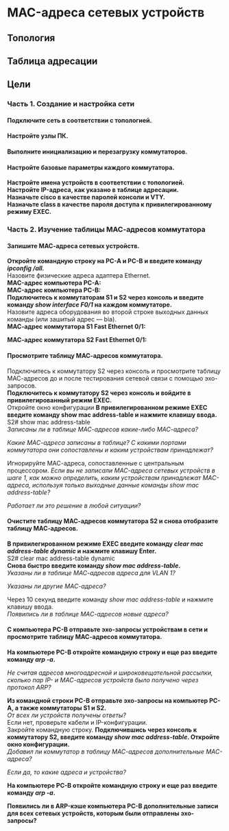 # MAC-адреса сетевых устройств
## Топология  

## Таблица адресации  

## Цели  
### Часть 1. Создание и настройка сети  
#### Подключите сеть в соответствии с топологией.  
#### Настройте узлы ПК.  
#### Выполните инициализацию и перезагрузку коммутаторов.  
#### Настройте базовые параметры каждого коммутатора.  
**Настройте имена устройств в соответствии с топологией.**  
**Настройте IP-адреса, как указано в таблице адресации.**  
**Назначьте cisco в качестве паролей консоли и VTY.**  
**Назначьте class в качестве пароля доступа к привилегированному режиму EXEC.**  

### Часть 2. Изучение таблицы МАС-адресов коммутатора  
#### Запишите МАС-адреса сетевых устройств.  
**Откройте командную строку на PC-A и PC-B и введите команду *ipconfig /all.***  
Назовите физические адреса адаптера Ethernet.  
**MAC-адрес компьютера PC-A:**  
**MAC-адрес компьютера PC-B:**  
**Подключитесь к коммутаторам S1 и S2 через консоль и введите команду *show interface F0/1* на каждом коммутаторе.**  
Назовите адреса оборудования во второй строке выходных данных команды (или зашитый адрес — bia).  
**МАС-адрес коммутатора S1 Fast Ethernet 0/1:**  

**МАС-адрес коммутатора S2 Fast Ethernet 0/1:**  
#### Просмотрите таблицу МАС-адресов коммутатора.  
Подключитесь к коммутатору S2 через консоль и просмотрите таблицу МАС-адресов до и после тестирования сетевой связи с помощью эхо-запросов.  
**Подключитесь к коммутатору S2 через консоль и войдите в привилегированный режим EXEC.**  
Откройте окно конфигурации
**В привилегированном режиме EXEC введите команду show mac address-table и нажмите клавишу ввода.**  
S2# show mac address-table  
_Записаны ли в таблице МАС-адресов какие-либо МАС-адреса?_  

_Какие МАС-адреса записаны в таблице? С какими портами коммутатора они сопоставлены и каким устройствам принадлежат?_  

Игнорируйте МАС-адреса, сопоставленные с центральным процессором.
_Если вы не записали МАС-адреса сетевых устройств в шаге 1, как можно определить, каким устройствам принадлежат МАС-адреса, используя только выходные данные команды show mac address-table?_  

_Работает ли это решение в любой ситуации?_  

#### Очистите таблицу МАС-адресов коммутатора S2 и снова отобразите таблицу МАС-адресов.  
**В привилегированном режиме EXEC введите команду *clear mac address-table dynamic* и нажмите клавишу Enter.**  
S2# clear mac address-table dynamic  
**Снова быстро введите команду *show mac address-table*.**  
_Указаны ли в таблице МАС-адресов адреса для VLAN 1?_  

_Указаны ли другие МАС-адреса?_  

Через 10 секунд введите команду *show mac address-table* и нажмите клавишу ввода.  
_Появились ли в таблице МАС-адресов новые адреса?_  

#### С компьютера PC-B отправьте эхо-запросы устройствам в сети и просмотрите таблицу МАС-адресов коммутатора.  
**На компьютере PC-B откройте командную строку и еще раз введите команду *arp -a*.**  

_Не считая адресов многоадресной и широковещательной рассылки, сколько пар IP- и МАС-адресов устройств было получено через протокол ARP?_  

**Из командной строки PC-B отправьте эхо-запросы на компьютер PC-A, а также коммутаторы S1 и S2.**  
_От всех ли устройств получены ответы?_  
Если нет, проверьте кабели и IP-конфигурации.  
Закройте командную строку.
**Подключившись через консоль к коммутатору S2, введите команду *show mac address-table*. Откройте окно конфигурации.**  
_Добавил ли коммутатор в таблицу МАС-адресов дополнительные МАС-адреса?_  

_Если да, то какие адреса и устройства?_  

**На компьютере PC-B откройте командную строку и еще раз введите команду *arp -a*.**  

**Появились ли в ARP-кэше компьютера PC-B дополнительные записи для всех сетевых устройств, которым были отправлены эхо-запросы?**  

